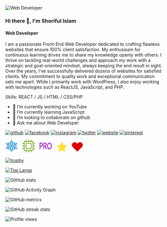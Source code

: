 ![Web Developer ](https://pbs.twimg.com/profile_banners/1648730383243186176/1695541856/600x200)

### Hi there 👋, I'm Shoriful Islam
#### Web Developer


I am a passionate Front-End Web Developer dedicated to crafting flawless websites that ensure 100% client satisfaction. My enthusiasm for continuous learning drives me to share my knowledge openly with others. I thrive on tackling real-world challenges and approach my work with a strategic and goal-oriented mindset, always keeping the end result in sight. Over the years, I've successfully delivered dozens of websites for satisfied clients. My commitment to quality work and exceptional communication sets me apart. While I primarily work with WordPress, I also enjoy working with technologies such as ReactJS, JavaScript, and PHP.	


Skills:  REACT / JS / HTML / CSS/PHP

- 🔭 I’m currently working on YouTube  
- 🌱 I’m currently learning JavaScript  
- 👯 I’m looking to collaborate on github  
- 💬 Ask me about Web Developer  


[<img src='https://cdn.jsdelivr.net/npm/simple-icons@3.0.1/icons/github.svg' alt='github' height='40'>](https://github.com/Shorif21)  [<img src='https://cdn.jsdelivr.net/npm/simple-icons@3.0.1/icons/facebook.svg' alt='facebook' height='40'>](https://www.facebook.com/ICT.SHORIF)  [<img src='https://cdn.jsdelivr.net/npm/simple-icons@3.0.1/icons/instagram.svg' alt='instagram' height='40'>](https://www.instagram.com/msi.shorif//)  [<img src='https://cdn.jsdelivr.net/npm/simple-icons@3.0.1/icons/twitter.svg' alt='twitter' height='40'>](https://twitter.com/SHORIF1098954)  [<img src='https://cdn.jsdelivr.net/npm/simple-icons@3.0.1/icons/icloud.svg' alt='website' height='40'>](www.ruraldev.com)  [<img src='https://cdn.jsdelivr.net/npm/simple-icons@3.0.1/icons/pinterest.svg' alt='pinterest' height='40'>](sshorif777)  

<a href='https://archiveprogram.github.com/'><img src='https://raw.githubusercontent.com/acervenky/animated-github-badges/master/assets/acbadge.gif' width='40' height='40'></a> <a href='https://docs.github.com/en/developers'><img src='https://raw.githubusercontent.com/acervenky/animated-github-badges/master/assets/devbadge.gif' width='40' height='40'></a> <a href='https://github.com/pricing'><img src='https://raw.githubusercontent.com/acervenky/animated-github-badges/master/assets/pro.gif' width='40' height='40'></a> <a href='https://stars.github.com/'><img src='https://raw.githubusercontent.com/acervenky/animated-github-badges/master/assets/starbadge.gif' width='35' height='35'></a> <a href='https://docs.github.com/en/github/supporting-the-open-source-community-with-github-sponsors'><img src='https://raw.githubusercontent.com/acervenky/animated-github-badges/master/assets/sponsorbadge.gif' width='35' height='35'></a> 

[![trophy](https://github-profile-trophy.vercel.app/?username=Shorif21)](https://github.com/ryo-ma/github-profile-trophy)

[![Top Langs](https://github-readme-stats.vercel.app/api/top-langs/?username=Shorif21)](https://github.com/anuraghazra/github-readme-stats)

![GitHub stats](https://github-readme-stats.vercel.app/api?username=Shorif21&show_icons=true&count_private=true)  

![GitHub Activity Graph](https://activity-graph.herokuapp.com/graph?username=Shorif21)  

![GitHub metrics](https://metrics.lecoq.io/Shorif21)  

![GitHub streak stats](https://streak-stats.demolab.com/?user=Shorif21)  

![Profile views](https://gpvc.arturio.dev/Shorif21)  

